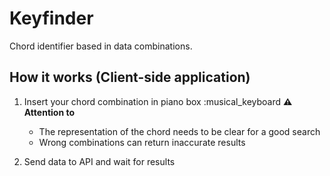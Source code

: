 # Keyfinder 
Chord identifier based in data combinations.

## How it works (Client-side application)
1. Insert your chord combination in piano box :musical_keyboard
   **:warning: Attention to**
   - The representation of the chord needs to be clear for a good search
   - Wrong combinations can return inaccurate results
   
2. Send data to API and wait for results
